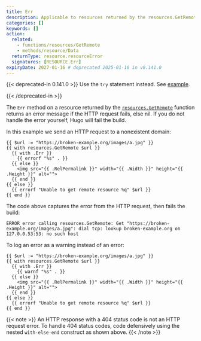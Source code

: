 ```yaml
---
title: Err
description: Applicable to resources returned by the resources.GetRemote function, returns an error message if the HTTP request fails, else nil. 
categories: []
keywords: []
action:
  related:
    - functions/resources/GetRemote
    - methods/resource/Data
  returnType: resource.resourceError
  signatures: [RESOURCE.Err]
expiryDate: 2027-01-16 # deprecated 2025-01-16 in v0.141.0
---
```


{{< deprecated-in 0.141.0 >}}
Use the `try` statement instead. See [example].

[example]: /functions/go-template/try/#example
{{< /deprecated-in >}}

The `Err` method on a resource returned by the [`resources.GetRemote`] function returns an error message if the HTTP request fails, else nil. If you do not handle the error yourself, Hugo will fail the build.

[`resources.GetRemote`]: /functions/resources/getremote/

In this example we send an HTTP request to a nonexistent domain:

```go-html-template
{{ $url := "https://broken-example.org/images/a.jpg" }}
{{ with resources.GetRemote $url }}
  {{ with .Err }}
    {{ errorf "%s" . }}
  {{ else }}
    <img src="{{ .RelPermalink }}" width="{{ .Width }}" height="{{ .Height }}" alt="">
  {{ end }}
{{ else }}
  {{ errorf "Unable to get remote resource %q" $url }}
{{ end }}
```

The code above captures the error from the HTTP request, then fails the build:

```text
ERROR error calling resources.GetRemote: Get "https://broken-example.org/images/a.jpg": dial tcp: lookup broken-example.org on 127.0.0.53:53: no such host
```

To log an error as a warning instead of an error:

```go-html-template
{{ $url := "https://broken-example.org/images/a.jpg" }}
{{ with resources.GetRemote $url }}
  {{ with .Err }}
    {{ warnf "%s" . }}
  {{ else }}
    <img src="{{ .RelPermalink }}" width="{{ .Width }}" height="{{ .Height }}" alt="">
  {{ end }}
{{ else }}
  {{ errorf "Unable to get remote resource %q" $url }}
{{ end }}
```

{{< note >}}
An HTTP response with a 404 status code is not an HTTP request error. To handle 404 status codes, code defensively using the nested `with-else-end` construct as shown above.
{{< /note >}}
